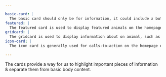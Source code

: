 ```yaml
---

basic-card: |
  The basic card should only be for information, it could include a button, but never a link itself.
featured: |
  The featured card is used to display featured animals on the homepage.
gridcard: |
  The gridcard is used to display information about on animal, such as on the adoption page.
icon-card: |
  The icon card is generally used for calls-to-action on the homepage or highlight on the pages.

---
```


The cards provide a way for us to highlight important pieces of information & separate them from basic body content.

